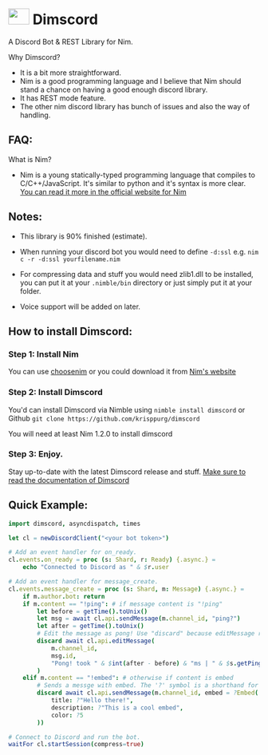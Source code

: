 
# <img src="assets/dimscord.png" width="42px" height="32px"/>  Dimscord
A Discord Bot & REST Library for Nim.

Why Dimscord?
 * It is a bit more straightforward.
 * Nim is a good programming language and I believe that Nim should stand a chance on having a good enough discord library.
 * It has REST mode feature.
 * The other nim discord library has bunch of issues and also the way of handling.
 
 ## FAQ:
 What is Nim?
   * Nim is a young statically-typed programming language that compiles to C/C++/JavaScript. It's similar to python and it's syntax is more clear. [You can read it more in the official website for Nim](https://nim-lang.org)

## Notes:
 * This library is 90% finished (estimate).
 * When running your discord bot you would need to define `-d:ssl` e.g. `nim c -r -d:ssl yourfilename.nim`

 * For compressing data and stuff you would need zlib1.dll to be installed, you can put it at your `.nimble/bin` directory or just simply put it at your folder.

 * Voice support will be added on later.

## How to install Dimscord:
### Step 1: Install Nim

 You can use [choosenim](https://github.com/dom96/choosenim) or you could download it from [Nim's website](https://nim-lang.org/install.html)

 ### Step 2: Install Dimscord
You'd can install Dimscord via Nimble using `nimble install dimscord` or Github `git clone https://github.com/krisppurg/dimscord`

You will need at least Nim 1.2.0 to install dimscord
 
 ### Step 3: Enjoy.
Stay up-to-date with the latest Dimscord release and stuff. [Make sure to read the documentation of Dimscord](https://krisppurg.github.io/dimscord/0.0.9/dimscord.html)

## Quick Example:
```nim
import dimscord, asyncdispatch, times

let cl = newDiscordClient("<your bot token>")

# Add an event handler for on_ready.
cl.events.on_ready = proc (s: Shard, r: Ready) {.async.} =
    echo "Connected to Discord as " & $r.user

# Add an event handler for message_create.
cl.events.message_create = proc (s: Shard, m: Message) {.async.} =
    if m.author.bot: return
    if m.content == "!ping": # if message content is "!ping"
        let before = getTime().toUnix()
        let msg = await cl.api.sendMessage(m.channel_id, "ping?")
        let after = getTime().toUnix()
        # Edit the message as pong! Use "discard" because editMessage returns a new message
        discard await cl.api.editMessage(
            m.channel_id, 
            msg.id, 
            "Pong! took " & $int(after - before) & "ms | " & $s.getPing() & "ms."
        )
    elif m.content == "!embed": # otherwise if content is embed
        # Sends a messge with embed. The '?' symbol is a shorthand for 'some' in options.
        discard await cl.api.sendMessage(m.channel_id, embed = ?Embed(
            title: ?"Hello there!", 
            description: ?"This is a cool embed",
            color: ?5
        ))

# Connect to Discord and run the bot.
waitFor cl.startSession(compress=true)
```